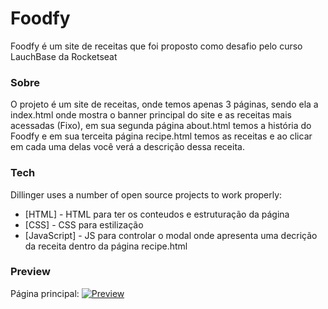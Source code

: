 # Foodfy

Foodfy é um site de receitas que foi proposto como desafio pelo curso LauchBase da Rocketseat

### Sobre

O projeto é um site de receitas, onde temos apenas 3 páginas, sendo ela a index.html onde mostra o banner principal do site e as receitas mais acessadas (Fixo), em sua segunda página about.html temos a história do Foodfy e em sua terceita página recipe.html temos as receitas e ao clicar em cada uma delas você verá a descrição dessa receita.

### Tech

Dillinger uses a number of open source projects to work properly:

* [HTML] - HTML para ter os conteudos e estruturação da página
* [CSS] - CSS para estilização
* [JavaScript] - JS para controlar o modal onde apresenta uma decrição da receita dentro da página recipe.html

### Preview

Página principal:
[![Preview](https://i.ibb.co/rv13T7Q/Screen-Hunter-64.png)](https://i.ibb.co/rv13T7Q/Screen-Hunter-64.png)